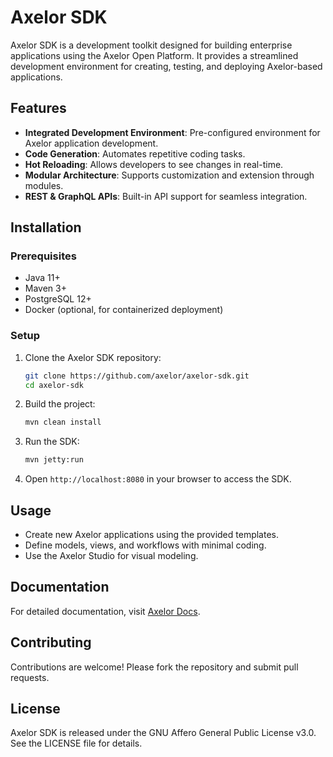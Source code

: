 # Axelor SDK

Axelor SDK is a development toolkit designed for building enterprise applications using the Axelor Open Platform. It provides a streamlined development environment for creating, testing, and deploying Axelor-based applications.

## Features
- **Integrated Development Environment**: Pre-configured environment for Axelor application development.
- **Code Generation**: Automates repetitive coding tasks.
- **Hot Reloading**: Allows developers to see changes in real-time.
- **Modular Architecture**: Supports customization and extension through modules.
- **REST & GraphQL APIs**: Built-in API support for seamless integration.

## Installation

### Prerequisites
- Java 11+
- Maven 3+
- PostgreSQL 12+
- Docker (optional, for containerized deployment)

### Setup
1. Clone the Axelor SDK repository:
   ```sh
   git clone https://github.com/axelor/axelor-sdk.git
   cd axelor-sdk
   ```
2. Build the project:
   ```sh
   mvn clean install
   ```
3. Run the SDK:
   ```sh
   mvn jetty:run
   ```
4. Open `http://localhost:8080` in your browser to access the SDK.

## Usage
- Create new Axelor applications using the provided templates.
- Define models, views, and workflows with minimal coding.
- Use the Axelor Studio for visual modeling.

## Documentation
For detailed documentation, visit [Axelor Docs](https://docs.axelor.com).

## Contributing
Contributions are welcome! Please fork the repository and submit pull requests.

## License
Axelor SDK is released under the GNU Affero General Public License v3.0. See the LICENSE file for details.

